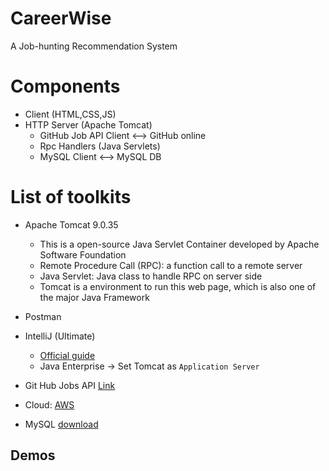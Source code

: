 # CareerWise
A Job-hunting Recommendation System

# Components
* Client (HTML,CSS,JS)
* HTTP Server (Apache Tomcat)
    * GitHub Job API Client <--> GitHub online
    * Rpc Handlers (Java Servlets)
    * MySQL Client <--> MySQL DB


# List of toolkits
* Apache Tomcat 9.0.35
    * This is a open-source Java Servlet Container developed by Apache Software Foundation
    * Remote Procedure Call (RPC): a function call to a remote server
    * Java Servlet: Java class to handle RPC on server side
    * Tomcat is a environment to run this web page, which is also one of the major Java Framework
    
* Postman
* IntelliJ (Ultimate)
    * [Official guide](https://www.jetbrains.com/help/idea/configuring-and-managing-application-server-integration.html#76331)
    * Java Enterprise -> Set Tomcat as `Application Server`
* Git Hub Jobs API [Link](https://jobs.github.com/api)
* Cloud: [AWS](http://aws.amazon.com)
* MySQL [download](https://dev.mysql.com/downloads/workbench/)

## Demos

